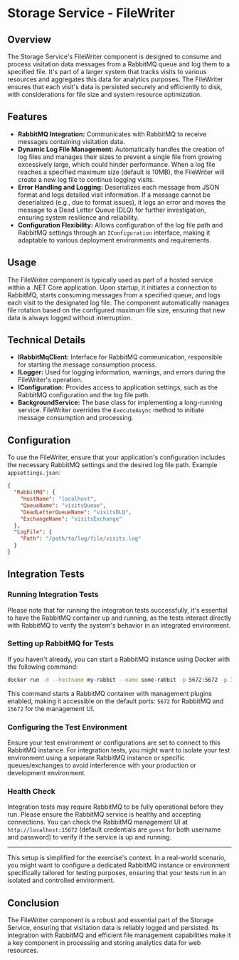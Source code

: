 # Storage Service - FileWriter

## Overview
The Storage Service's FileWriter component is designed to consume and process visitation data messages from a RabbitMQ queue and log them to a specified file. It's part of a larger system that tracks visits to various resources and aggregates this data for analytics purposes. The FileWriter ensures that each visit's data is persisted securely and efficiently to disk, with considerations for file size and system resource optimization.

## Features
- **RabbitMQ Integration:** Communicates with RabbitMQ to receive messages containing visitation data.
- **Dynamic Log File Management:** Automatically handles the creation of log files and manages their sizes to prevent a single file from growing excessively large, which could hinder performance. When a log file reaches a specified maximum size (default is 10MB), the FileWriter will create a new log file to continue logging visits.
- **Error Handling and Logging:** Deserializes each message from JSON format and logs detailed visit information. If a message cannot be deserialized (e.g., due to format issues), it logs an error and moves the message to a Dead Letter Queue (DLQ) for further investigation, ensuring system resilience and reliability.
- **Configuration Flexibility:** Allows configuration of the log file path and RabbitMQ settings through an `IConfiguration` interface, making it adaptable to various deployment environments and requirements.

## Usage
The FileWriter component is typically used as part of a hosted service within a .NET Core application. Upon startup, it initiates a connection to RabbitMQ, starts consuming messages from a specified queue, and logs each visit to the designated log file. The component automatically manages file rotation based on the configured maximum file size, ensuring that new data is always logged without interruption.

## Technical Details
- **IRabbitMqClient:** Interface for RabbitMQ communication, responsible for starting the message consumption process.
- **ILogger<FileWriter>:** Used for logging information, warnings, and errors during the FileWriter's operation.
- **IConfiguration:** Provides access to application settings, such as the RabbitMQ configuration and the log file path.
- **BackgroundService:** The base class for implementing a long-running service. FileWriter overrides the `ExecuteAsync` method to initiate message consumption and processing.

## Configuration
To use the FileWriter, ensure that your application's configuration includes the necessary RabbitMQ settings and the desired log file path. Example `appsettings.json`:

```json
{
  "RabbitMQ": {
    "HostName": "localhost",
    "QueueName": "visitsQueue",
    "DeadLetterQueueName": "visitsDLQ",
    "ExchangeName": "visitsExchange"
  },
  "LogFile": {
    "Path": "/path/to/log/file/visits.log"
  }
}
```

## Integration Tests

### Running Integration Tests

Please note that for running the integration tests successfully, it's essential to have the RabbitMQ container up and running, as the tests interact directly with RabbitMQ to verify the system's behavior in an integrated environment.

### Setting up RabbitMQ for Tests

If you haven't already, you can start a RabbitMQ instance using Docker with the following command:

```bash
docker run -d --hostname my-rabbit --name some-rabbit -p 5672:5672 -p 15672:15672 rabbitmq:3-management
```

This command starts a RabbitMQ container with management plugins enabled, making it accessible on the default ports: `5672` for RabbitMQ and `15672` for the management UI.

### Configuring the Test Environment

Ensure your test environment or configurations are set to connect to this RabbitMQ instance. For integration tests, you might want to isolate your test environment using a separate RabbitMQ instance or specific queues/exchanges to avoid interference with your production or development environment.

### Health Check

Integration tests may require RabbitMQ to be fully operational before they run. Please ensure the RabbitMQ service is healthy and accepting connections. You can check the RabbitMQ management UI at `http://localhost:15672` (default credentials are `guest` for both username and password) to verify if the service is up and running.

---

This setup is simplified for the exercise's context. In a real-world scenario, you might want to configure a dedicated RabbitMQ instance or environment specifically tailored for testing purposes, ensuring that your tests run in an isolated and controlled environment.

## Conclusion
The FileWriter component is a robust and essential part of the Storage Service, ensuring that visitation data is reliably logged and persisted. Its integration with RabbitMQ and efficient file management capabilities make it a key component in processing and storing analytics data for web resources.